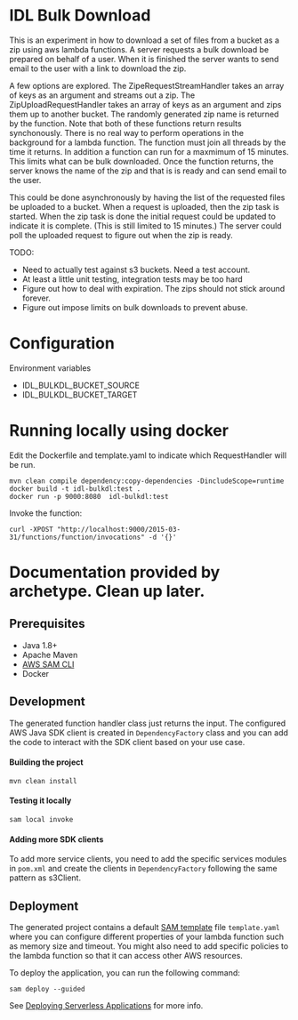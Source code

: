 # IDL Bulk Download

This is an experiment in how to download a set of files from a bucket as a zip using aws lambda functions. A server requests
a bulk download be prepared on behalf of a user. When it is finished the server wants to send email to the user with a link
to download the zip.

A few options are explored. The ZipeRequestStreamHandler takes an array of keys as an argument and streams out a zip.
The ZipUploadRequestHandler takes an array of keys as an argument and zips them up to another bucket. The randomly generated zip
name is returned by the function. Note that both of these functions return results synchonously. There is no real way to perform
operations in the background for a lambda function. The function must join all threads by the time it returns. In addition a
function can run for a maxmimum of 15 minutes. This limits what can be bulk downloaded. Once the function returns, the server
knows the name of the zip and that is is ready and can send email to the user.

This could be done asynchronously by having the list of the requested files be uploaded to a bucket. When a request is uploaded,
then the zip task is started. When the zip task is done the initial request could be updated to indicate it is complete.
(This is still limited to 15 minutes.) The server could poll the uploaded request to figure out when the zip is ready.


TODO:
 * Need to actually test against s3 buckets. Need a test account.
 * At least a little unit testing, integration tests may be too hard
 * Figure out how to deal with expiration. The zips should not stick around forever.
 * Figure out impose limits on bulk downloads to prevent abuse.

# Configuration

Environment variables
* IDL_BULKDL_BUCKET_SOURCE
* IDL_BULKDL_BUCKET_TARGET


# Running locally using docker

Edit the Dockerfile and template.yaml to indicate which RequestHandler will be run.

```
mvn clean compile dependency:copy-dependencies -DincludeScope=runtime
docker build -t idl-bulkdl:test .
docker run -p 9000:8080  idl-bulkdl:test
```

Invoke the function:
```
curl -XPOST "http://localhost:9000/2015-03-31/functions/function/invocations" -d '{}'
```


# Documentation provided by archetype. Clean up later.

## Prerequisites
- Java 1.8+
- Apache Maven
- [AWS SAM CLI](https://docs.aws.amazon.com/serverless-application-model/latest/developerguide/serverless-sam-cli-install.html)
- Docker

## Development

The generated function handler class just returns the input. The configured AWS Java SDK client is created in `DependencyFactory` class and you can 
add the code to interact with the SDK client based on your use case.

#### Building the project
```
mvn clean install
```

#### Testing it locally
```
sam local invoke
```

#### Adding more SDK clients
To add more service clients, you need to add the specific services modules in `pom.xml` and create the clients in `DependencyFactory` following the same 
pattern as s3Client.

## Deployment

The generated project contains a default [SAM template](https://docs.aws.amazon.com/serverless-application-model/latest/developerguide/sam-resource-function.html) file `template.yaml` where you can 
configure different properties of your lambda function such as memory size and timeout. You might also need to add specific policies to the lambda function
so that it can access other AWS resources.

To deploy the application, you can run the following command:

```
sam deploy --guided
```

See [Deploying Serverless Applications](https://docs.aws.amazon.com/serverless-application-model/latest/developerguide/serverless-deploying.html) for more info.


